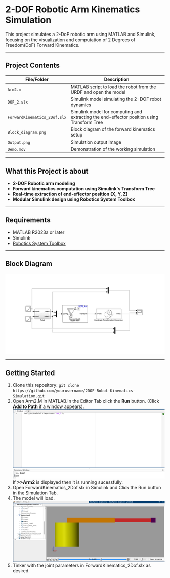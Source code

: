 # 2-DOF Robotic Arm Kinematics Simulation

This project simulates a 2-DoF robotic arm using MATLAB and Simulink, focusing on the visualization and computation of 2 Degrees of Freedom(DoF) Forward Kinematics.

---

## Project Contents

| File/Folder                                   | Description 
|-----------------------------------------------|-------------
| `Arm2.m`                                      | MATLAB script to load the robot from the URDF and open the model 
| `DOF_2.slx`                                   | Simulink model simulating the 2-DOF robot dynamics 
| `ForwardKinematics_2Dof.slx`                  | Simulink model for computing and extracting the end-effector position using Transform Tree 
| `Block_diagram.png`                           | Block diagram of the forward kinematics setup 
| `Output.png`                                  | Simulation output Image
| `Demo.mov`                                    | Demonstration of the working simulation 

---

## What this Project is about

- **2-DOF Robotic arm modeling**
- **Forward kinematics computation using Simulink's Transform Tree**
- **Real-time extraction of end-effector position (X, Y, Z)**
- **Modular Simulink design using Robotics System Toolbox**

---

## Requirements

- MATLAB R2023a or later
- Simulink
- [Robotics System Toolbox](https://www.mathworks.com/products/robotics.html)

---

## Block Diagram
![Simulink Diagram](Blockdiagram.png)

---

## Getting Started

1. Clone this repository:
    ```git clone https://github.com/yourusername/2DOF-Robot-Kinematics-Simulation.git```
2. Open Arm2.M in MATLAB.In the Editor Tab click the **Run** button. (Click **Add to Path** if a window appears).
   ![Sucessful](successful.png)
   If **>>Arm2** is displayed then it is running sucessfully.
3. Open ForwardKinematics_2Dof.slx in Simulink and Click the Run button in the Simulation Tab.
4. The model will load.
   ![Output](Output.png) 
5. Tinker with the joint parameters in ForwardKinematics_2Dof.slx as desired.

